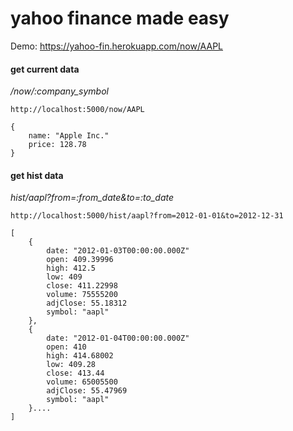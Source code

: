 # yahoo finance made easy

Demo: https://yahoo-fin.herokuapp.com/now/AAPL

#### get current data

*/now/:company_symbol*

	http://localhost:5000/now/AAPL
	
	{
	    name: "Apple Inc."
	    price: 128.78
	}


#### get hist data

*hist/aapl?from=:from_date&to=:to_date*

	http://localhost:5000/hist/aapl?from=2012-01-01&to=2012-12-31

	[
		{
			date: "2012-01-03T00:00:00.000Z"
			open: 409.39996
			high: 412.5
			low: 409
			close: 411.22998
			volume: 75555200
			adjClose: 55.18312
			symbol: "aapl"
		},
		{
			date: "2012-01-04T00:00:00.000Z"
			open: 410
			high: 414.68002
			low: 409.28
			close: 413.44
			volume: 65005500
			adjClose: 55.47969
			symbol: "aapl"
		}....
	]
